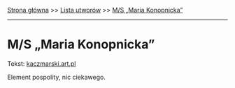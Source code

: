 [Strona główna](../index.md) >> [Lista utworów](../list.md) >> [M/S „Maria Konopnicka”](271.md)

---

# M/S „Maria Konopnicka”

Tekst: [kaczmarski.art.pl](https://www.kaczmarski.art.pl/tworczosc/wiersze/ms-maria-konopnicka/)

Element pospolity, nic ciekawego.